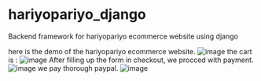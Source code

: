 # hariyopariyo_django
Backend framework for hariyopariyo ecommerce website using django 

here is the demo of the hariyopariyo ecommerce website.
![image](https://github.com/user-attachments/assets/f0e13ed0-933b-4ba5-a349-f556fca69351)
 the cart is :
 ![image](https://github.com/user-attachments/assets/eb0dfab0-0494-45f2-b1da-14fbcf90e76e)
 After filling up the form in checkout, we procced with payment.
 ![image](https://github.com/user-attachments/assets/f5200aa7-2bd1-4650-b067-07abcc081c8d)
we pay thorough paypal.
![image](https://github.com/user-attachments/assets/499da69b-fe20-47f5-825e-647949e3451a)



